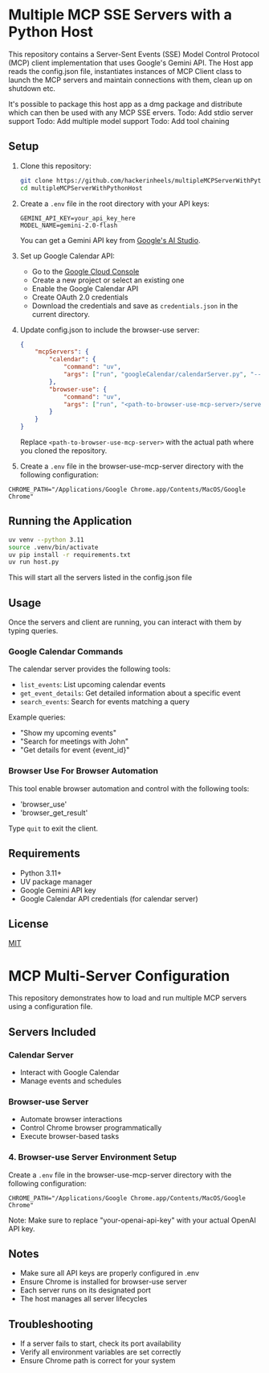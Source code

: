 # Multiple MCP SSE Servers with a Python Host
This repository contains a Server-Sent Events (SSE) Model Control Protocol (MCP) client implementation that uses Google's Gemini API.
The Host app reads the config.json file, instantiates instances of MCP Client class to launch the MCP servers and maintain connections with them, clean up on shutdown etc.

It's possible to package this host app as a dmg package and distribute which can then be used with any MCP SSE ervers. 
Todo: Add stdio server support
Todo: Add multiple model support
Todo: Add tool chaining


## Setup

1. Clone this repository:
   ```bash
   git clone https://github.com/hackerinheels/multipleMCPServerWithPythonHost.git
   cd multipleMCPServerWithPythonHost
   ```

2. Create a `.env` file in the root directory with your API keys:
   ```
   GEMINI_API_KEY=your_api_key_here
   MODEL_NAME=gemini-2.0-flash
   ```

   You can get a Gemini API key from [Google's AI Studio](https://makersuite.google.com/app/apikey).

3. Set up Google Calendar API:
   - Go to the [Google Cloud Console](https://console.cloud.google.com/)
   - Create a new project or select an existing one
   - Enable the Google Calendar API
   - Create OAuth 2.0 credentials
   - Download the credentials and save as `credentials.json` in the current directory. 

4. Update config.json to include the browser-use server:
   ```json
   {
       "mcpServers": {
           "calendar": {
               "command": "uv",
               "args": ["run", "googleCalendar/calendarServer.py", "--port", "8000"]
           },
           "browser-use": {
               "command": "uv",
               "args": ["run", "<path-to-browser-use-mcp-server>/server", "--port", "8006"]
           }
       }
   }
   ```
   Replace `<path-to-browser-use-mcp-server>` with the actual path where you cloned the repository.
5. Create a `.env` file in the browser-use-mcp-server directory with the following configuration:
```env
CHROME_PATH="/Applications/Google Chrome.app/Contents/MacOS/Google Chrome"
```

## Running the Application
```bash
uv venv --python 3.11
source .venv/bin/activate
uv pip install -r requirements.txt
uv run host.py
```
This will start all the servers listed in the config.json file

## Usage

Once the servers and client are running, you can interact with them by typing queries.


### Google Calendar Commands
The calendar server provides the following tools:
- `list_events`: List upcoming calendar events
- `get_event_details`: Get detailed information about a specific event
- `search_events`: Search for events matching a query

Example queries:
- "Show my upcoming events"
- "Search for meetings with John"
- "Get details for event {event_id}"

### Browser Use For Browser Automation
This tool enable browser automation and control with the following tools:
- 'browser_use'
- 'browser_get_result'

Type `quit` to exit the client.

## Requirements

- Python 3.11+
- UV package manager
- Google Gemini API key
- Google Calendar API credentials (for calendar server)

## License

[MIT](LICENSE)

# MCP Multi-Server Configuration

This repository demonstrates how to load and run multiple MCP servers using a configuration file.

## Servers Included

### Calendar Server
- Interact with Google Calendar
- Manage events and schedules

### Browser-use Server
- Automate browser interactions
- Control Chrome browser programmatically
- Execute browser-based tasks



### 4. Browser-use Server Environment Setup
Create a `.env` file in the browser-use-mcp-server directory with the following configuration:
```env
CHROME_PATH="/Applications/Google Chrome.app/Contents/MacOS/Google Chrome"
```
Note: Make sure to replace "your-openai-api-key" with your actual OpenAI API key.

## Notes
- Make sure all API keys are properly configured in .env
- Ensure Chrome is installed for browser-use server
- Each server runs on its designated port
- The host manages all server lifecycles

## Troubleshooting
- If a server fails to start, check its port availability
- Verify all environment variables are set correctly
- Ensure Chrome path is correct for your system 
